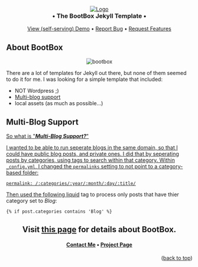 <a name="readme-top"></a>

<div align="center">

<a href="https://github.com/andresanz/BootBox">
<img src="https://andresanz.com/assets/images/bootbox.png" alt="Logo">
</a>

</div>

<div align="center">

<h3 style="margin-top: 0px;">&bull; The BootBox Jekyll Template &bull;</h3>

<a href="https://andresanz.com">View (self-serving) Demo</a>
&bull;
<a href="https://github.com/andresanz/BootBox/issues">Report Bug</a>
&bull;
<a href="https://github.com/andresanz/BootBox/discussions">Request Features</a>

</div>

## About BootBox
<div align="center">

![bootbox](https://andresanz.com/assets/images/BootBoxTemplatePrintScreen.png)

</div>

There are a lot of templates for Jekyll out there, but none of them seemed to do it for me.  I was looking for a simple template that included:
* NOT Wordpress ;)
* <a href="#multi-blog-support">Multi-blog support</a>
* local assets (as much as possible...)

## Multi-Blog Support<a href="#multi-blog-support">

So what is "***Multi-Blog Support?***"  

I wanted to be able to run seperate blogs in the same domain, so that I could have public blog posts, and private ones.  I did that by seperating posts by categories, using tags to search within that category.  Within ```_config.yml```, I changed the ```permalinks``` setting to not point to a category-based folder:

```
permalink: /:categories/:year/:month/:day/:title/
```

Then used the following <a href="https://shopify.github.io/liquid/basics/introduction/">liquid</a> tag to process only posts that have thier category set to *Blog*:

```
{% if post.categories contains 'Blog' %}
```

<div align="center">

## Visit [this page](https://andresanz.com/about) for details about BootBox.

#### [Contact Me](https://andresanz.com/contact) &bull; [Project Page](https://github.com/andresanz/bootboxtemplate)

</div>

<p align="right">(<a href="#readme-top">back to top</a>)</p>
